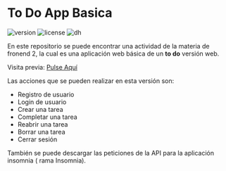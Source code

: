 # To Do App Basica
![version](https://img.shields.io/badge/Version-2.3.0-orange)
![license](https://img.shields.io/badge/license-Apache-blue)
![dh](https://img.shields.io/badge/Materia-Frontend%20II-red)

En este repositorio se puede encontrar una actividad de la materia de fronend 2, la cual es una aplicación web básica de un **to do** versión web.

Visita previa: [Pulse Aquí](https://paivae.github.io/DH-ToDo/mis-tareas.html "Visitar la web")

Las acciones que se pueden realizar en esta versión son:
* Registro de usuario
* Login de usuario
* Crear una tarea
* Completar una tarea
* Reabrir una tarea
* Borrar una tarea
* Cerrar sesión

También se puede descargar las peticiones de la API para la aplicación insomnia ( rama Insomnia).
